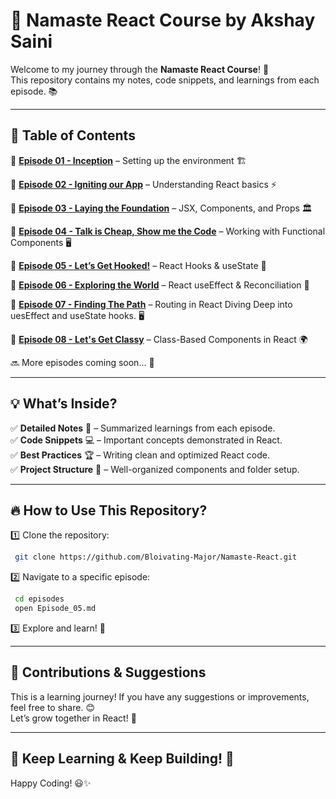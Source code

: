 # 🚀 Namaste React Course by Akshay Saini  

Welcome to my journey through the **Namaste React Course**! 🎉  
This repository contains my notes, code snippets, and learnings from each episode. 📚  

---

## 📖 Table of Contents  

📌 **[Episode 01 - Inception](./Episode%2001%20Inception/readme.md)** – Setting up the environment 🏗️  

📌 **[Episode 02 - Igniting our App](./Episode%2002%20Igniting%20Our%20App/readme.md)** – Understanding React basics ⚡  

📌 **[Episode 03 - Laying the Foundation](./Episode%2003%20Laying%20The%20Foundation/readme.md)** – JSX, Components, and Props 🏛️  

📌 **[Episode 04 - Talk is Cheap, Show me the Code](./Episode%2004%20Show%20me%20the%20Code/readme.md)** – Working with Functional Components 🖥️  

📌 **[Episode 05 - Let’s Get Hooked!](./Episode%2005%20Let's%20Get%20Hooked/Theory/Episode%2005%20-%20Theory.md)** – React Hooks & useState 🔗  

📌 **[Episode 06 - Exploring the World](./Episode%2006%20Exploring%20the%20World/Readme.md)** – React useEffect & Reconciliation 🔗  

📌 **[Episode 07 - Finding The Path](./Episode%2007%20Finding%20The%20Path/Readme.md)** – Routing in React Diving Deep into uesEffect and useState hooks. 🖥️

📌 **[Episode 08 - Let's Get Classy](./Episode%2008%20Let's%20Get%20Classy/Readme.md)** – Class-Based Components in React 🌍

🔜 More episodes coming soon... 🚀  

---

## 💡 What’s Inside?  

✅ **Detailed Notes** 📝 – Summarized learnings from each episode.  
✅ **Code Snippets** 💻 – Important concepts demonstrated in React.  
✅ **Best Practices** 🏆 – Writing clean and optimized React code.  
✅ **Project Structure** 📂 – Well-organized components and folder setup.  

---

## 🔥 How to Use This Repository?  

1️⃣ Clone the repository:  
```sh
 git clone https://github.com/Bloivating-Major/Namaste-React.git
```

2️⃣ Navigate to a specific episode:  
```sh
 cd episodes
 open Episode_05.md
```

3️⃣ Explore and learn! 🚀  

---

## 🤝 Contributions & Suggestions  

This is a learning journey! If you have any suggestions or improvements, feel free to share. 😊  
Let’s grow together in React! 💪  

---

## 📌 Keep Learning & Keep Building! 🚀  

Happy Coding! 😃✨

